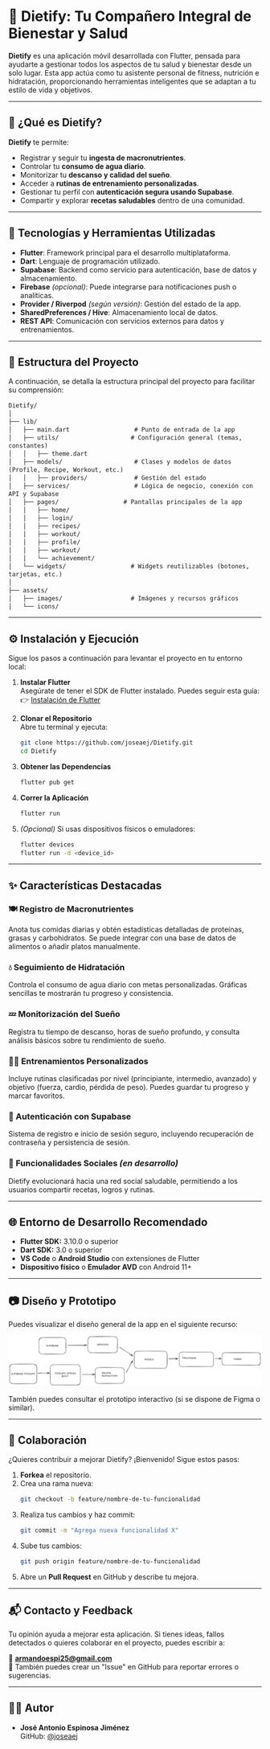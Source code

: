 # 🥗 **Dietify: Tu Compañero Integral de Bienestar y Salud**

**Dietify** es una aplicación móvil desarrollada con Flutter, pensada para ayudarte a gestionar todos los aspectos de tu salud y bienestar desde un solo lugar. Esta app actúa como tu asistente personal de fitness, nutrición e hidratación, proporcionando herramientas inteligentes que se adaptan a tu estilo de vida y objetivos.

---

## 📲 **¿Qué es Dietify?**

**Dietify** te permite:

- Registrar y seguir tu **ingesta de macronutrientes**.
- Controlar tu **consumo de agua diario**.
- Monitorizar tu **descanso y calidad del sueño**.
- Acceder a **rutinas de entrenamiento personalizadas**.
- Gestionar tu perfil con **autenticación segura usando Supabase**.
- Compartir y explorar **recetas saludables** dentro de una comunidad.

---

## 🚧 **Tecnologías y Herramientas Utilizadas**

- **Flutter**: Framework principal para el desarrollo multiplataforma.
- **Dart**: Lenguaje de programación utilizado.
- **Supabase**: Backend como servicio para autenticación, base de datos y almacenamiento.
- **Firebase** *(opcional)*: Puede integrarse para notificaciones push o analíticas.
- **Provider / Riverpod** *(según versión)*: Gestión del estado de la app.
- **SharedPreferences / Hive**: Almacenamiento local de datos.
- **REST API**: Comunicación con servicios externos para datos y entrenamientos.

---

## 📂 **Estructura del Proyecto**

A continuación, se detalla la estructura principal del proyecto para facilitar su comprensión:

```
Dietify/
│
├── lib/
│   ├── main.dart                  # Punto de entrada de la app
│   ├── utils/                    # Configuración general (temas, constantes)
│   │   ├── theme.dart
│   ├── models/                    # Clases y modelos de datos (Profile, Recipe, Workout, etc.)
│   │   ├── providers/             # Gestión del estado   
│   ├── services/                  # Lógica de negocio, conexión con API y Supabase
│   ├── pages/                  # Pantallas principales de la app
│   │   ├── home/
│   │   ├── login/
│   │   ├── recipes/
│   │   ├── workout/
│   │   ├── profile/
│   │   ├── workout/
│   │   └── achievement/
│   └── widgets/                  # Widgets reutilizables (botones, tarjetas, etc.)
│
├── assets/
│   ├── images/                   # Imágenes y recursos gráficos
│   └── icons/
```

---

## ⚙️ **Instalación y Ejecución**

Sigue los pasos a continuación para levantar el proyecto en tu entorno local:

1. **Instalar Flutter**  
   Asegúrate de tener el SDK de Flutter instalado. Puedes seguir esta guía:  
   👉 [Instalación de Flutter](https://docs.flutter.dev/get-started/install)

2. **Clonar el Repositorio**  
   Abre tu terminal y ejecuta:
   ```bash
   git clone https://github.com/joseaej/Dietify.git
   cd Dietify
   ```

3. **Obtener las Dependencias**
   ```bash
   flutter pub get
   ```

4. **Correr la Aplicación**
   ```bash
   flutter run
   ```

5. *(Opcional)* Si usas dispositivos físicos o emuladores:
   ```bash
   flutter devices
   flutter run -d <device_id>
   ```

---

## ✨ **Características Destacadas**

### 🍽️ Registro de Macronutrientes
Anota tus comidas diarias y obtén estadísticas detalladas de proteínas, grasas y carbohidratos. Se puede integrar con una base de datos de alimentos o añadir platos manualmente.

### 💧 Seguimiento de Hidratación
Controla el consumo de agua diario con metas personalizadas. Gráficas sencillas te mostrarán tu progreso y consistencia.

### 💤 Monitorización del Sueño
Registra tu tiempo de descanso, horas de sueño profundo, y consulta análisis básicos sobre tu rendimiento de sueño.

### 🏋️‍♂️ Entrenamientos Personalizados
Incluye rutinas clasificadas por nivel (principiante, intermedio, avanzado) y objetivo (fuerza, cardio, pérdida de peso). Puedes guardar tu progreso y marcar favoritos.

### 🔐 Autenticación con Supabase
Sistema de registro e inicio de sesión seguro, incluyendo recuperación de contraseña y persistencia de sesión.

### 👥 Funcionalidades Sociales *(en desarrollo)*
Dietify evolucionará hacia una red social saludable, permitiendo a los usuarios compartir recetas, logros y rutinas.

---

## 🌐 **Entorno de Desarrollo Recomendado**

- **Flutter SDK:** 3.10.0 o superior
- **Dart SDK:** 3.0 o superior
- **VS Code** o **Android Studio** con extensiones de Flutter
- **Dispositivo físico** o **Emulador AVD** con Android 11+

---

## 📷 **Diseño y Prototipo**

Puedes visualizar el diseño general de la app en el siguiente recurso:

![Diseño](./assets/board.png)

También puedes consultar el prototipo interactivo (si se dispone de Figma o similar).

---

## 🤝 **Colaboración**

¿Quieres contribuir a mejorar Dietify? ¡Bienvenido! Sigue estos pasos:

1. **Forkea** el repositorio.
2. Crea una rama nueva:  
   ```bash
   git checkout -b feature/nombre-de-tu-funcionalidad
   ```
3. Realiza tus cambios y haz commit:
   ```bash
   git commit -m "Agrega nueva funcionalidad X"
   ```
4. Sube tus cambios:  
   ```bash
   git push origin feature/nombre-de-tu-funcionalidad
   ```
5. Abre un **Pull Request** en GitHub y describe tu mejora.

---

## 📬 **Contacto y Feedback**

Tu opinión ayuda a mejorar esta aplicación. Si tienes ideas, fallos detectados o quieres colaborar en el proyecto, puedes escribir a:

📧 **armandoespi25@gmail.com**  
🔗 También puedes crear un "Issue" en GitHub para reportar errores o sugerencias.

---

## 👨‍💻 **Autor**

- **José Antonio Espinosa Jiménez**  
  GitHub: [@joseaej](https://github.com/joseaej)
